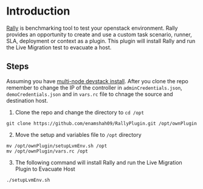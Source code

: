 # Introduction

[Rally](http://rally.readthedocs.io/en/latest/plugins/index.html) is benchmarking tool to test your openstack environment. Rally provides an opportunity to create and use a custom task scenario, runner, SLA, deployment or context as a plugin. This plugin will install Rally and run the Live Migration test to evacuate a host.

## **Steps**

Assuming you have [multi-node devstack install](https://docs.openstack.org/devstack/latest/guides/multinode-lab.html). After you clone the repo remember to change the IP of the controller in `adminCredentials.json`, `demoCredentials.json` and in `vars.rc` file to chnage the source and destination host.

1. Clone the repo and change the directory to `cd /opt`
```
git clone https://github.com/enamshah09/RallyPlugin.git /opt/ownPlugin
```
2. Move the setup and variables file to `/opt` directory
```
mv /opt/ownPlugin/setupLvmEnv.sh /opt
mv /opt/ownPlugin/vars.rc /opt
```
3. The following command will install Rally and run the Live Migration Plugin to Evacuate Host
```
./setupLvmEnv.sh
```
